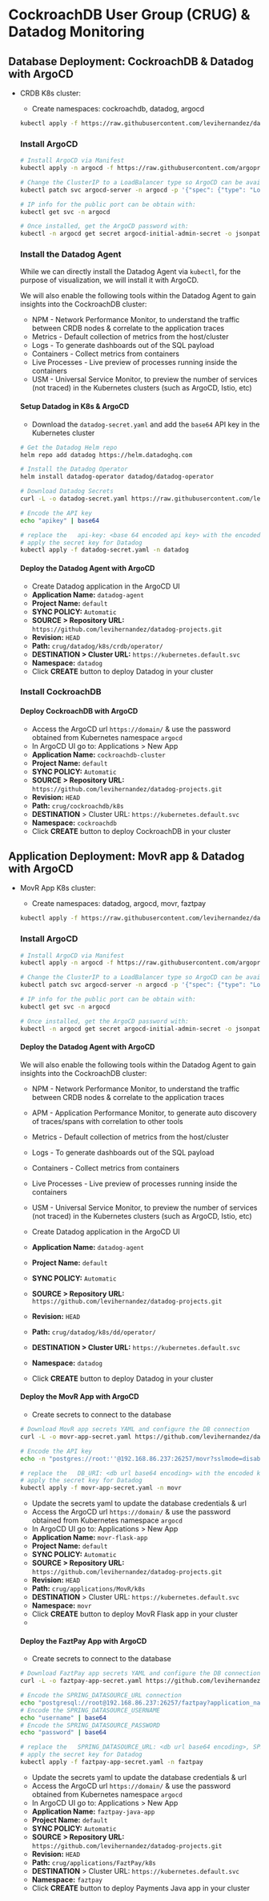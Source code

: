 # CockroachDB User Group (CRUG) & Datadog Monitoring

## Database Deployment: CockroachDB & Datadog with ArgoCD

* CRDB K8s cluster:
  * Create namespaces: cockroachdb, datadog, argocd
  ```bash
  kubectl apply -f https://raw.githubusercontent.com/levihernandez/datadog-projects/refs/heads/main/crug/create-db-namespaces.yaml
  ```
  ### Install ArgoCD
  ```bash
  # Install ArgoCD via Manifest
  kubectl apply -n argocd -f https://raw.githubusercontent.com/argoproj/argo-cd/stable/manifests/install.yaml

  # Change the ClusterIP to a LoadBalancer type so ArgoCD can be available on port 443
  kubectl patch svc argocd-server -n argocd -p '{"spec": {"type": "LoadBalancer"}}'

  # IP info for the public port can be obtain with: 
  kubectl get svc -n argocd
  
  # Once installed, get the ArgoCD password with:
  kubectl -n argocd get secret argocd-initial-admin-secret -o jsonpath="{.data.password}" | base64 -d
  ```
  ### Install the Datadog Agent
  While we can directly install the Datadog Agent via `kubectl`, for the purpose of visualization, we will install it with ArgoCD.

  We will also enable the following tools within the Datadog Agent to gain insights into the CockroachDB cluster:
  * NPM - Network Performance Monitor, to understand the traffic between CRDB nodes & correlate to the application traces
  * Metrics - Default collection of metrics from the host/cluster
  * Logs - To generate dashboards out of the SQL payload
  * Containers - Collect metrics from containers
  * Live Processes - Live preview of processes running inside the containers
  * USM - Universal Service Monitor, to preview the number of services (not traced) in the Kubernetes clusters (such as ArgoCD, Istio, etc)

  #### Setup Datadog in K8s & ArgoCD
  * Download the `datadog-secret.yaml` and add the `base64` API key in the Kubernetes cluster
  ```bash
  # Get the Datadog Helm repo
  helm repo add datadog https://helm.datadoghq.com
  
  # Install the Datadog Operator
  helm install datadog-operator datadog/datadog-operator
  
  # Download Datadog Secrets
  curl -L -o datadog-secret.yaml https://raw.githubusercontent.com/levihernandez/datadog-projects/refs/heads/main/crug/datadog/k8s/datadog-secret.yaml

  # Encode the API key
  echo "apikey" | base64

  # replace the   api-key: <base 64 encoded api key> with the encoded key
  # apply the secret key for Datadog
  kubectl apply -f datadog-secret.yaml -n datadog
  ```
  
  #### Deploy the Datadog Agent with ArgoCD

  * Create Datadog application in the ArgoCD UI
   * **Application Name:** `datadog-agent`
   * **Project Name:** `default`
   * **SYNC POLICY:** `Automatic`
   * **SOURCE > Repository URL:** `https://github.com/levihernandez/datadog-projects.git`
   * **Revision:** `HEAD`
   * **Path:** `crug/datadog/k8s/crdb/operator/`
   * **DESTINATION > Cluster URL:** `https://kubernetes.default.svc`
   * **Namespace:** `datadog`
   * Click **CREATE** button to deploy Datadog in your cluster


  ### Install CockroachDB

  #### Deploy CockroachDB with ArgoCD
  
  * Access the ArgoCD url `https://domain/` & use the password obtained from Kubernetes namespace `argocd`
  * In ArgoCD UI go to: Applications > New App 
   * **Application Name:** `cockroachdb-cluster`
   * **Project Name:** `default`
   * **SYNC POLICY:** `Automatic`
   * **SOURCE > Repository URL:** `https://github.com/levihernandez/datadog-projects.git`
   * **Revision:** `HEAD`
   * **Path:** `crug/cockroachdb/k8s`
   * **DESTINATION** > Cluster URL: `https://kubernetes.default.svc`
   * **Namespace:** `cockroachdb`
   * Click **CREATE** button to deploy CockroachDB in your cluster



## Application Deployment: MovR app & Datadog with ArgoCD

* MovR App K8s cluster:
  * Create namespaces:  datadog, argocd, movr, faztpay
  ```bash
  kubectl apply -f https://raw.githubusercontent.com/levihernandez/datadog-projects/refs/heads/main/crug/create-app-namespaces.yaml
  ```
  
  ### Install ArgoCD

  ```bash
  # Install ArgoCD via Manifest
  kubectl apply -n argocd -f https://raw.githubusercontent.com/argoproj/argo-cd/stable/manifests/install.yaml

  # Change the ClusterIP to a LoadBalancer type so ArgoCD can be available on port 443
  kubectl patch svc argocd-server -n argocd -p '{"spec": {"type": "LoadBalancer"}}'

  # IP info for the public port can be obtain with: 
  kubectl get svc -n argocd
  
  # Once installed, get the ArgoCD password with:
  kubectl -n argocd get secret argocd-initial-admin-secret -o jsonpath="{.data.password}" | base64 -d
  ```
  

  #### Deploy the Datadog Agent with ArgoCD
  
  We will also enable the following tools within the Datadog Agent to gain insights into the CockroachDB cluster:
    
  * NPM - Network Performance Monitor, to understand the traffic between CRDB nodes & correlate to the application traces
  * APM - Application Performance Monitor, to generate auto discovery of traces/spans with correlation to other tools
  * Metrics - Default collection of metrics from the host/cluster
  * Logs - To generate dashboards out of the SQL payload
  * Containers - Collect metrics from containers
  * Live Processes - Live preview of processes running inside the containers
  * USM - Universal Service Monitor, to preview the number of services (not traced) in the Kubernetes clusters (such as ArgoCD, Istio, etc)


  * Create Datadog application in the ArgoCD UI
   * **Application Name:** `datadog-agent`
   * **Project Name:** `default`
   * **SYNC POLICY:** `Automatic`
   * **SOURCE > Repository URL:** `https://github.com/levihernandez/datadog-projects.git`
   * **Revision:** `HEAD`
   * **Path:** `crug/datadog/k8s/dd/operator/`
   * **DESTINATION > Cluster URL:** `https://kubernetes.default.svc`
   * **Namespace:** `datadog`
   * Click **CREATE** button to deploy Datadog in your cluster

  #### Deploy the MovR App with ArgoCD
  
  * Create secrets to connect to the database
  ```bash
  # Download MovR app secrets YAML and configure the DB connection
  curl -L -o movr-app-secret.yaml https://github.com/levihernandez/datadog-projects/raw/refs/heads/main/crug/applications/MovR/app-secret.yaml

  # Encode the API key
  echo -n "postgres://root:''@192.168.86.237:26257/movr?sslmode=disable" | base64

  # replace the   DB_URI: <db url base64 encoding> with the encoded key
  # apply the secret key for Datadog
  kubectl apply -f movr-app-secret.yaml -n movr
  ```
  * Update the secrets yaml to update the database credentials & url 
  * Access the ArgoCD url `https://domain/` & use the password obtained from Kubernetes namespace `argocd`
  * In ArgoCD UI go to: Applications > New App 
   * **Application Name:** `movr-flask-app`
   * **Project Name:** `default`
   * **SYNC POLICY:** `Automatic`
   * **SOURCE > Repository URL:** `https://github.com/levihernandez/datadog-projects.git`
   * **Revision:** `HEAD`
   * **Path:** `crug/applications/MovR/k8s`
   * **DESTINATION** > Cluster URL: `https://kubernetes.default.svc`
   * **Namespace:** `movr`
   * Click **CREATE** button to deploy MovR Flask app in your cluster
   * 
  #### Deploy the FaztPay App with ArgoCD
  * Create secrets to connect to the database
  ```bash
  # Download FaztPay app secrets YAML and configure the DB connection
  curl -L -o faztpay-app-secret.yaml https://github.com/levihernandez/datadog-projects/raw/refs/heads/main/crug/applications/FaztPay/app-secret.yaml

  # Encode the SPRING_DATASOURCE_URL connection
  echo "postgresql://root@192.168.86.237:26257/faztpay?application_name=payment-api&connect_timeout=15&sslmode=disable" | base64
  # Encode the SPRING_DATASOURCE_USERNAME
  echo "username" | base64
  # Encode the SPRING_DATASOURCE_PASSWORD
  echo "password" | base64

  # replace the   SPRING_DATASOURCE_URL: <db url base64 encoding>, SPRING_DATASOURCE_USERNAME: <base64 encoded db username>, SPRING_DATASOURCE_PASSWORD: <base64 encoded db password> with the encoded key
  # apply the secret key for Datadog
  kubectl apply -f faztpay-app-secret.yaml -n faztpay
  ```
  * Update the secrets yaml to update the database credentials & url 
  * Access the ArgoCD url `https://domain/` & use the password obtained from Kubernetes namespace `argocd`
  * In ArgoCD UI go to: Applications > New App 
   * **Application Name:** `faztpay-java-app`
   * **Project Name:** `default`
   * **SYNC POLICY:** `Automatic`
   * **SOURCE > Repository URL:** `https://github.com/levihernandez/datadog-projects.git`
   * **Revision:** `HEAD`
   * **Path:** `crug/applications/FaztPay/k8s`
   * **DESTINATION** > Cluster URL: `https://kubernetes.default.svc`
   * **Namespace:** `faztpay`
   * Click **CREATE** button to deploy Payments Java app in your cluster
